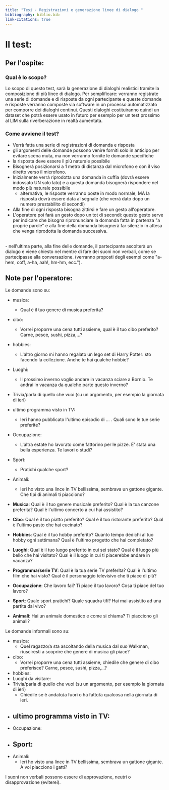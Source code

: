 ```yaml
---
title: "Tesi - Registrazioni e generazione linee di dialogo "
bibliography: biblio.bib
link-citations: true
---
```


# Il test:

## Per l'ospite:
### Qual è lo scopo?
Lo scopo di questo test, sarà la generazione di dialoghi realistici tramite la composizione di più linee di dialogo.
Per semplificare: verranno registrate una serie di domande e di risposte da ogni partecipante e queste domande e risposte verranno composte via software in un processo automatizzato per comporre dei dialoghi continui.
Questi dialoghi costituiranno quindi un dataset che potrà essere usato in futuro per esempio per un test prossimo al LIM sulla riverberazione in realtà aumentata.

### Come avviene il test? 
- Verrà fatta una serie di registrazioni di domanda e risposta
- gli argomenti delle domande possono venire forniti solo in anticipo per evitare scena muta, ma non verranno fornite le domande specifiche
- la risposta deve essere il più naturale possibile
- Bisognerà posizionarsi a 1 metro di distanza dal microfono e con il viso diretto verso il microfono.
- Inizialmente verrà riprodotta una domanda in cuffia (dovrà essere indossato UN solo lato) e a questa domanda bisognerà rispondere nel modo più naturale possibile
  - alternativa, le risposte verranno poste in modo normale, MA la risposta dovrà essere data al segnale (che verrà dato dopo un numero prestabilito di secondi)
- Alla fine di ogni risposta bisogna zittirsi e fare un gesto all'operatore.
- L'operatore poi farà un gesto dopo un tot di secondi: questo gesto serve per indicare che bisogna ripronunciare la domanda fatta in partenza "a proprie parole" e alla fine della domanda bisognerà far silenzio in attesa che venga riprodotta la domanda successiva. 

<br>
- nell'ultima parte, alla fine delle domande, il partecipante ascolterà un dialogo e viene chiesto nel mentre di fare dei suoni non verbali, come se partecipasse alla conversazione. (verranno proposti degli esempi come "a-hem, coff, a-ha, aah!, hm-hm, ecc."). 


## Note per l'operatore:
Le domande sono su:
  - musica:
    - Qual è il tuo genere di musica preferita?
  - cibo:
    - Vorrei proporre una cena tutti assieme, qual è il tuo cibo preferito? Carne, pesce, sushi, pizza,...?
  - hobbies:
    - L'altro giorno mi hanno regalato un lego set di Harry Potter: sto facendo la collezione. Anche te hai qualche hobbie?
  - Luoghi:
    - Il prossimo inverno voglio andare in vacanza sciare a Bornio. Te andrai in vacanza da qualche parte questo inverno?
  - Trivia/parla di quello che vuoi (su un argomento, per esempio la giornata di ieri)
  - ultimo programma visto in TV:
    - Ieri hanno pubblicato l'ultimo episodio di ... . Quali sono le tue serie preferite? 
  - Occupazione:
    - L'altra estate ho lavorato come fattorino per le pizze. E' stata una bella esperienza. Te lavori o studi?
  - Sport:
    - Pratichi qualche sport?
  - Animali:
    - Ieri ho visto una lince in TV bellissima, sembrava un gattone gigante. Che tipi di animali ti piacciono? 

- **Musica**: Qual è il tuo genere musicale preferito? Qual è la tua canzone preferita? Qual è l'ultimo concerto a cui hai assistito?
- **Cibo**: Qual è il tuo piatto preferito? Qual è il tuo ristorante preferito? Qual è l'ultimo pasto che hai cucinato?
- **Hobbies**: Qual è il tuo hobby preferito? Quanto tempo dedichi al tuo hobby ogni settimana? Qual è l'ultimo progetto che hai completato?
- **Luoghi**: Qual è il tuo luogo preferito in cui sei stato? Qual è il luogo più bello che hai visitato? Qual è il luogo in cui ti piacerebbe andare in vacanza?
- **Programma/serie TV**: Qual è la tua serie TV preferita? Qual è l'ultimo film che hai visto? Qual è il personaggio televisivo che ti piace di più?
- **Occupazione**: Che lavoro fai? Ti piace il tuo lavoro? Cosa ti piace del tuo lavoro?
- **Sport**: Quale sport pratichi? Quale squadra tifi? Hai mai assistito ad una partita dal vivo?
- **Animali**: Hai un animale domestico e come si chiama? Ti piacciono gli animali?

Le domande informali sono su:
  - musica:
    - Quel ragazzo/a sta ascoltando della musica dal suo Walkman, riusciresti a scoprire che genere di musica gli piace?
  - cibo:
    - Vorrei proporre una cena tutti assieme, chiedile che genere di cibo preferisce? Carne, pesce, sushi, pizza,...?
  - hobbies:
  - Luoghi da visitare:
  - Trivia/parla di quello che vuoi (su un argomento, per esempio la giornata di ieri)
    - Chiedile se è andato/a fuori o ha fatto/a qualcosa nella giornata di ieri.
  - ultimo programma visto in TV:
    - 
  - Occupazione:
  - Sport:
    - 
  - Animali:
    - Ieri ho visto una lince in TV bellissima, sembrava un gattone gigante. A voi piacciono i gatti? 

I suoni non verbali possono essere di approvazione, neutri o disapprovazione (eviterei).